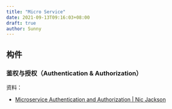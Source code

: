 ```yaml
---
title: "Micro Service"
date: 2021-09-13T09:16:03+08:00
draft: true
author: Sunny
---
```


## 构件

### 鉴权与授权（Authentication & Authorization）

资料：

- [Microservice Authentication and Authorization | Nic Jackson](https://www.youtube.com/watch?v=ZjPF8yZ83Wo)


